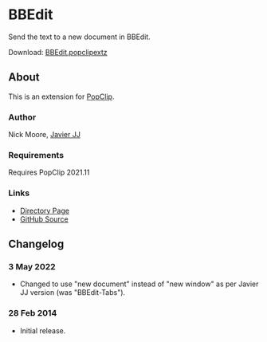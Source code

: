 # BBEdit

Send the text to a new document in BBEdit.

Download: [BBEdit.popclipextz](https://github.com/pilotmoon/PopClip-Extensions/raw/master/extensions/BBEdit.popclipextz)

## About

This is an extension for [PopClip](https://pilotmoon.com/popclip/).

### Author

Nick Moore, [Javier JJ](https://github.com/jjarava)

### Requirements

Requires PopClip 2021.11

### Links

* [Directory Page](https://pilotmoon.com/popclip/extensions/page/BBEdit)
* [GitHub Source](https://github.com/pilotmoon/PopClip-Extensions/tree/master/source/BBEdit.popclipext)
  
## Changelog

### 3 May 2022

* Changed to use "new document" instead of "new window" as per Javier JJ version (was "BBEdit-Tabs").

### 28 Feb 2014

* Initial release.

